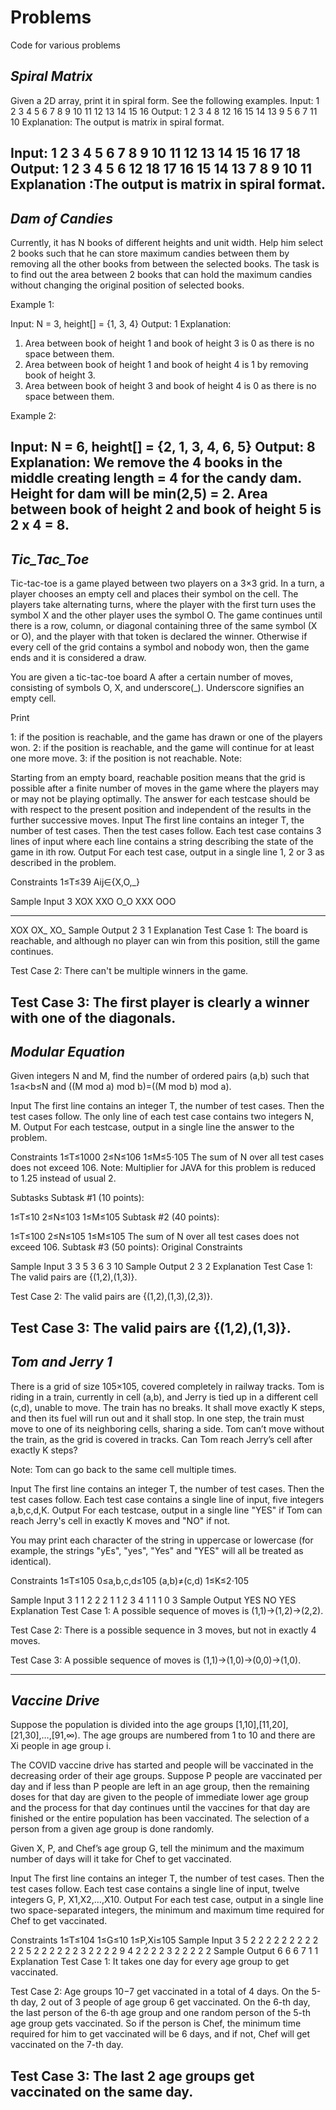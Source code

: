 # Problems
Code for various problems

*Spiral Matrix*
---------------------------------------------------------------------
Given a 2D array, print it in spiral form. See the following examples.
Input:  1    2   3   4
        5    6   7   8
        9   10  11  12
        13  14  15  16
Output: 1 2 3 4 8 12 16 15 14 13 9 5 6 7 11 10 
Explanation: The output is matrix in spiral format. 

Input:  1   2   3   4  5   6
        7   8   9  10  11  12
        13  14  15 16  17  18
Output: 1 2 3 4 5 6 12 18 17 16 15 14 13 7 8 9 10 11
Explanation :The output is matrix in spiral format.
---------------------------------------------------------------------



*Dam of Candies*
---------------------------------------------------------------------
Currently, it has N books of different heights and unit width. Help him select 2 books such that he can store maximum candies between them by removing all the other books from between the selected books. The task is to find out the area between 2 books that can hold the maximum candies without changing the original position of selected books. 

Example 1:

Input: N = 3, height[] = {1, 3, 4}
Output: 1
Explanation:
1. Area between book of height 1 and book of 
height 3 is 0 as there is no space between 
them.
2. Area between book of height 1 and book of 
height 4 is 1 by removing book of height 3.
3. Area between book of height 3 and book of 
height 4 is 0 as there is no space between them.

Example 2:

Input: N = 6, height[] = {2, 1, 3, 4, 6, 5}
Output: 8
Explanation: We remove the 4 books in the middle 
creating length = 4 for the candy dam. Height 
for dam will be min(2,5) = 2. Area between book 
of height 2 and book of height 5 is 2 x 4 = 8.
---------------------------------------------------------------------




*Tic_Tac_Toe*
---------------------------------------------------------------------
Tic-tac-toe is a game played between two players on a 3×3 grid. In a turn, a player chooses an empty cell and places their symbol on the cell. The players take alternating turns, where the player with the first turn uses the symbol X and the other player uses the symbol O. The game continues until there is a row, column, or diagonal containing three of the same symbol (X or O), and the player with that token is declared the winner. Otherwise if every cell of the grid contains a symbol and nobody won, then the game ends and it is considered a draw.

You are given a tic-tac-toe board A after a certain number of moves, consisting of symbols O, X, and underscore(_). Underscore signifies an empty cell.

Print

1: if the position is reachable, and the game has drawn or one of the players won.
2: if the position is reachable, and the game will continue for at least one more move.
3: if the position is not reachable.
Note:

Starting from an empty board, reachable position means that the grid is possible after a finite number of moves in the game where the players may or may not be playing optimally.
The answer for each testcase should be with respect to the present position and independent of the results in the further successive moves.
Input
The first line contains an integer T, the number of test cases. Then the test cases follow.
Each test case contains 3 lines of input where each line contains a string describing the state of the game in ith row.
Output
For each test case, output in a single line 1, 2 or 3 as described in the problem.

Constraints
1≤T≤39
Aij∈{X,O,_}

Sample Input
3
XOX
XXO
O_O
XXX
OOO
___
XOX
OX_
XO_
Sample Output
2
3
1
Explanation
Test Case 1: The board is reachable, and although no player can win from this position, still the game continues.

Test Case 2: There can't be multiple winners in the game.

Test Case 3: The first player is clearly a winner with one of the diagonals.
----------------------------------------------------------------------------



*Modular Equation*
---------------------------------------------------------------------------
Given integers N and M, find the number of ordered pairs (a,b) such that 1≤a<b≤N and ((M mod a) mod b)=((M mod b) mod a).

Input
The first line contains an integer T, the number of test cases. Then the test cases follow.
The only line of each test case contains two integers N, M.
Output
For each testcase, output in a single line the answer to the problem.

Constraints
1≤T≤1000
2≤N≤106
1≤M≤5⋅105
The sum of N over all test cases does not exceed 106.
Note: Multiplier for JAVA for this problem is reduced to 1.25 instead of usual 2.

Subtasks
Subtask #1 (10 points):

1≤T≤10
2≤N≤103
1≤M≤105
Subtask #2 (40 points):

1≤T≤100
2≤N≤105
1≤M≤105
The sum of N over all test cases does not exceed 106.
Subtask #3 (50 points): Original Constraints

Sample Input
3
3 5
3 6
3 10
Sample Output
2
3
2
Explanation
Test Case 1: The valid pairs are {(1,2),(1,3)}.

Test Case 2: The valid pairs are {(1,2),(1,3),(2,3)}.

Test Case 3: The valid pairs are {(1,2),(1,3)}.
--------------------------------------------------------------------


*Tom and Jerry 1*
---------------------------------------------------------------------
There is a grid of size 105×105, covered completely in railway tracks. Tom is riding in a train, currently in cell (a,b), and Jerry is tied up in a different cell (c,d), unable to move. The train has no breaks. It shall move exactly K steps, and then its fuel will run out and it shall stop. In one step, the train must move to one of its neighboring cells, sharing a side. Tom can’t move without the train, as the grid is covered in tracks. Can Tom reach Jerry’s cell after exactly K steps?

Note: Tom can go back to the same cell multiple times.

Input
The first line contains an integer T, the number of test cases. Then the test cases follow.
Each test case contains a single line of input, five integers a,b,c,d,K.
Output
For each testcase, output in a single line "YES" if Tom can reach Jerry's cell in exactly K moves and "NO" if not.

You may print each character of the string in uppercase or lowercase (for example, the strings "yEs", "yes", "Yes" and "YES" will all be treated as identical).

Constraints
1≤T≤105
0≤a,b,c,d≤105
(a,b)≠(c,d)
1≤K≤2⋅105


Sample Input
3
1 1 2 2 2
1 1 2 3 4
1 1 1 0 3
Sample Output
YES
NO
YES
Explanation
Test Case 1: A possible sequence of moves is (1,1)→(1,2)→(2,2).

Test Case 2: There is a possible sequence in 3 moves, but not in exactly 4 moves.

Test Case 3: A possible sequence of moves is (1,1)→(1,0)→(0,0)→(1,0).

-----------------------------------------------------------------------


*Vaccine Drive*
-----------------------------------------------------------------------
Suppose the population is divided into the age groups [1,10],[11,20],[21,30],…,[91,∞). The age groups are numbered from 1 to 10 and there are Xi people in age group i.

The COVID vaccine drive has started and people will be vaccinated in the decreasing order of their age groups. Suppose P people are vaccinated per day and if less than P people are left in an age group, then the remaining doses for that day are given to the people of immediate lower age group and the process for that day continues until the vaccines for that day are finished or the entire population has been vaccinated. The selection of a person from a given age group is done randomly.

Given X, P, and Chef’s age group G, tell the minimum and the maximum number of days will it take for Chef to get vaccinated.

Input
The first line contains an integer T, the number of test cases. Then the test cases follow.
Each test case contains a single line of input, twelve integers G, P, X1,X2,…,X10.
Output
For each test case, output in a single line two space-separated integers, the minimum and maximum time required for Chef to get vaccinated.

Constraints
1≤T≤104
1≤G≤10
1≤P,Xi≤105
Sample Input
3
5 2 2 2 2 2 2 2 2 2 2 2
5 2 2 2 2 2 2 3 2 2 2 2
9 4 2 2 2 2 3 2 2 2 2 2
Sample Output
6 6
6 7
1 1
Explanation
Test Case 1: It takes one day for every age group to get vaccinated.

Test Case 2: Age groups 10−7 get vaccinated in a total of 4 days. On the 5-th day, 2 out of 3 people of age group 6 get vaccinated. On the 6-th day, the last person of the 6-th age group and one random person of the 5-th age group gets vaccinated. So if the person is Chef, the minimum time required for him to get vaccinated will be 6 days, and if not, Chef will get vaccinated on the 7-th day.

Test Case 3: The last 2 age groups get vaccinated on the same day.
-------------------------------------------------------------------------